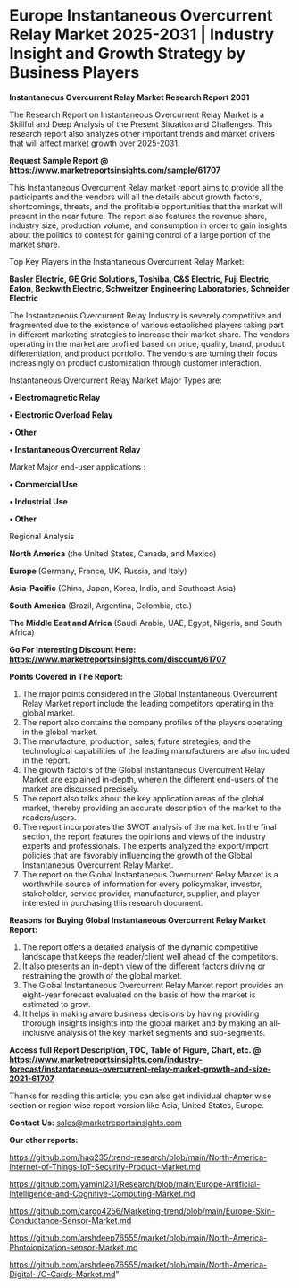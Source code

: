 # Europe Instantaneous Overcurrent Relay Market 2025-2031 | Industry Insight and Growth Strategy by Business Players

<strong>Instantaneous Overcurrent Relay Market Research Report 2031</strong>

The Research Report on Instantaneous Overcurrent Relay Market is a Skillful and Deep Analysis of the Present Situation and Challenges. This research report also analyzes other important trends and market drivers that will affect market growth over 2025-2031.

<strong>Request Sample Report @ <a href=https://www.marketreportsinsights.com/sample/61707>https://www.marketreportsinsights.com/sample/61707</a></strong>

This Instantaneous Overcurrent Relay market report aims to provide all the participants and the vendors will all the details about growth factors, shortcomings, threats, and the profitable opportunities that the market will present in the near future. The report also features the revenue share, industry size, production volume, and consumption in order to gain insights about the politics to contest for gaining control of a large portion of the market share.

Top Key Players in the Instantaneous Overcurrent Relay Market:

<strong>Basler Electric, GE Grid Solutions, Toshiba, C&S Electric, Fuji Electric, Eaton, Beckwith Electric, Schweitzer Engineering Laboratories, Schneider Electric</strong>

The Instantaneous Overcurrent Relay Industry is severely competitive and fragmented due to the existence of various established players taking part in different marketing strategies to increase their market share. The vendors operating in the market are profiled based on price, quality, brand, product differentiation, and product portfolio. The vendors are turning their focus increasingly on product customization through customer interaction.

Instantaneous Overcurrent Relay Market Major Types are:

<strong>• Electromagnetic Relay

• Electronic Overload Relay

• Other

• Instantaneous Overcurrent Relay</strong>

Market Major end-user applications :

<strong>• Commercial Use

• Industrial Use

• Other</strong>

Regional Analysis

</u><strong><b>North America</b></strong> (the United States, Canada, and Mexico)

<strong><b>Europe </b></strong>(Germany, France, UK, Russia, and Italy)

<strong><b>Asia-Pacific</b></strong> (China, Japan, Korea, India, and Southeast Asia)

<strong><b>South America</b></strong> (Brazil, Argentina, Colombia, etc.)

<strong><b>The Middle East and Africa</b></strong> (Saudi Arabia, UAE, Egypt, Nigeria, and South Africa)

<strong>Go For Interesting Discount Here: <a href=https://www.marketreportsinsights.com/discount/61707>https://www.marketreportsinsights.com/discount/61707</a></strong>

<strong>Points Covered in The Report:</strong>
<ol>
  <li>The major points considered in the Global Instantaneous Overcurrent Relay Market report include the leading competitors operating in the global market.</li>
  <li>The report also contains the company profiles of the players operating in the global market.</li>
  <li>The manufacture, production, sales, future strategies, and the technological capabilities of the leading manufacturers are also included in the report.</li>
  <li>The growth factors of the Global Instantaneous Overcurrent Relay Market are explained in-depth, wherein the different end-users of the market are discussed precisely.</li>
  <li>The report also talks about the key application areas of the global market, thereby providing an accurate description of the market to the readers/users.</li>
  <li>The report incorporates the SWOT analysis of the market. In the final section, the report features the opinions and views of the industry experts and professionals. The experts analyzed the export/import policies that are favorably influencing the growth of the Global Instantaneous Overcurrent Relay Market.</li>
  <li>The report on the Global Instantaneous Overcurrent Relay Market is a worthwhile source of information for every policymaker, investor, stakeholder, service provider, manufacturer, supplier, and player interested in purchasing this research document.</li>
</ol>
<strong>Reasons for Buying Global Instantaneous Overcurrent Relay Market Report:</strong>

<ol>
  <li>The report offers a detailed analysis of the dynamic competitive landscape that keeps the reader/client well ahead of the competitors.</li>
  <li>It also presents an in-depth view of the different factors driving or restraining the growth of the global market.</li>
  <li>The Global Instantaneous Overcurrent Relay Market report provides an eight-year forecast evaluated on the basis of how the market is estimated to grow.</li>
  <li>It helps in making aware business decisions by having providing thorough insights insights into the global market and by making an all-inclusive analysis of the key market segments and sub-segments.</li>
</ol>
<strong>Access full Report Description, TOC, Table of Figure, Chart, etc. @ <a href=https://www.marketreportsinsights.com/industry-forecast/instantaneous-overcurrent-relay-market-growth-and-size-2021-61707>https://www.marketreportsinsights.com/industry-forecast/instantaneous-overcurrent-relay-market-growth-and-size-2021-61707</a></strong>


Thanks for reading this article; you can also get individual chapter wise section or region wise report version like Asia, United States, Europe.

<strong>Contact Us:</strong>
sales@marketreportsinsights.com

<strong>Our other reports:</strong>

<a href=https://github.com/haq235/trend-research/blob/main/North-America-Internet-of-Things-IoT-Security-Product-Market.md>https://github.com/haq235/trend-research/blob/main/North-America-Internet-of-Things-IoT-Security-Product-Market.md</a>

<a href=https://github.com/yamini231/Research/blob/main/Europe-Artificial-Intelligence-and-Cognitive-Computing-Market.md>https://github.com/yamini231/Research/blob/main/Europe-Artificial-Intelligence-and-Cognitive-Computing-Market.md</a>

<a href=https://github.com/cargo4256/Marketing-trend/blob/main/Europe-Skin-Conductance-Sensor-Market.md>https://github.com/cargo4256/Marketing-trend/blob/main/Europe-Skin-Conductance-Sensor-Market.md</a>

<a href=https://github.com/arshdeep76555/market/blob/main/North-America-Photoionization-sensor-Market.md>https://github.com/arshdeep76555/market/blob/main/North-America-Photoionization-sensor-Market.md</a>

<a href=https://github.com/arshdeep76555/market/blob/main/North-America-Digital-I/O-Cards-Market.md>https://github.com/arshdeep76555/market/blob/main/North-America-Digital-I/O-Cards-Market.md</a>"
